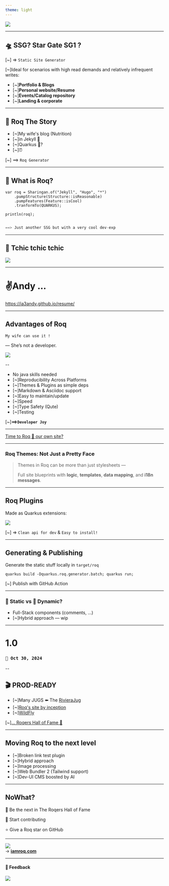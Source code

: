 ```yaml
---
theme: light
---
```


![](deck-assets/iamroq-transparent.svg)<!-- .element height="500px"  -->  

---
##  🛸 SSG? Star Gate SG1 ?

[~] => `Static Site Generator`

[~]Ideal for scenarios with high read demands and relatively infrequent writes:
- [~]**Portfolio & Blogs**
- [~]**Personal website/Resume**
- [~]**Events/Catalog repository**
- [~]**Landing & corporate**

---
## 📗 Roq The Story

 - [~]My wife's blog (Nutrition)
 - [~]in Jekyll 🥴
 - [~]Quarkus 🥺? 
 - [~]⏰

[~] ==> `Roq Generator`

---
## 🥷 What is Roq?

```java[1|2|3|4|5-6]
var roq = Sharingan.of("Jekyll", "Hugo", "*")
	.pumpStructure(Structure::isReasonable)
	.pumpFeatures(Feature::isCool)
	.tranformTo(QUARKUS);
	
println(roq);


```

<div class="fragment">

```java
==> Just another SSG but with a very cool dev-exp
```

</div>


---
## 🤺 Tchic tchic tchic 

![](deck-assets/roq-how-it-works.png)


---

# ✌️Andy ...

https://ia3andy.github.io/resume/

---
## Advantages of Roq

`My wife can use it !`

<div class="fragment">
— She’s not a developer.


![](deck-assets/smart.gif)
</div>

--

- No java skills needed
- [~]Reproducibility Across Platforms
- [~]Themes & Plugins as simple deps
- [~]Markdown & Asciidoc support
- [~]Easy to maintain/update
- [~]Speed
- [~]Type Safety (Qute)
- [~]Testing
 
[~]**==>`Developer Joy`**


---


[Time to Roq 🗿 our own site?](https://code.quarkus.io/?g=so.spicy&a=foodporn-hub&e=io.quarkiverse.roq%3Aquarkus-roq)


---
###  Roq Themes: Not Just a Pretty Face

> Themes in Roq can be more than just stylesheets —
> 
> Full site blueprints with **logic**, **templates**, **data mapping**, and **i18n messages**.


---
## Roq Plugins

Made as Quarkus extensions:

 ![](deck-assets/roq-plugins.png)<!-- .element height="300px"  -->  

[~] => `Clean api for dev` & `Easy to install!`


---

## Generating & Publishing

Generate the static stuff locally in `target/roq`
```shell
quarkus build -Dquarkus.roq.generator.batch; quarkus run;
```

[~] Publish with GitHub Action

---
### 🍔 Static vs  🏃 Dynamic?

- Full-Stack components (comments, ...)
-  [~]Hybrid approach — wip
  

---

#  1.0  

### `🎸 Oct 30, 2024`

--
## 🎬  PROD-READY 




- [~]Many JUGS ⬅️ The [RivieraJug](https://rivierajug.org/)
- [~][Roq's site by inception](https://iamroq.com)
- [~][WildFly](https://www.wildfly.org/)


 [~][... Roqers Hall of Fame 🤘](https://iamroq.com/roqers/)



---
## Moving Roq to the next level

- [~]Broken link test plugin
- [~]Hybrid approach
- [~]Image processing
- [~]Web Bundler 2 (Tailwind support)
- [~]Dev-UI CMS boosted by AI

---
## NoWhat?

🎸 Be the next in The Roqers Hall of Fame

🚀 Start contributing 

⭐️ Give a Roq star on GitHub

---



![](deck-assets/crafted-by-roq-transparent.svg)<!-- .element width="500px"  -->  
→ **[iamroq.com](iamroq.com)**


---

#### 🧐 Feedback 
![](deck-assets/riviera-dev-2025-openfeedback.png)<!-- .element width="500px"  -->  
